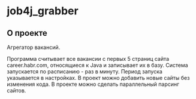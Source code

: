 <h1>job4j_grabber</h1>

<h2>О проекте</h2>
Агрегатор вакансий.

Программа считывает все вакансии c первых 5 страниц сайта career.habr.com, относящиеся к Java и записывает их в базу.
Система запускается по расписанию - раз в минуту.  Период запуска указывается в настройках. 
В проект можно добавить новые сайты без изменения кода. 
В проекте можно сделать параллельный парсинг сайтов.